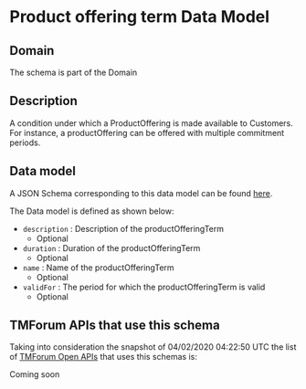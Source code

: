 # Product offering term Data Model

## Domain

The  schema is part of the  Domain

## Description

A condition under which a ProductOffering is made available to Customers. For instance, a productOffering can be offered with multiple commitment periods.

## Data model

A JSON Schema corresponding to this data model can be found
[here](https://github.com/tmforum-rand/schemas/blob/candidates/Product/ProductOfferingTerm.schema.json).

The Data model is defined as shown below:
- `description` : Description of the productOfferingTerm
  - Optional
- `duration` : Duration of the productOfferingTerm
  - Optional
- `name` : Name of the productOfferingTerm
  - Optional
- `validFor` : The period for which the productOfferingTerm is valid
  - Optional




## TMForum APIs that use this schema

Taking into consideration the snapshot of 04/02/2020 04:22:50 UTC the list of [TMForum Open APIs](https://www.tmforum.org/open-apis/) that uses this schemas is:

Coming soon